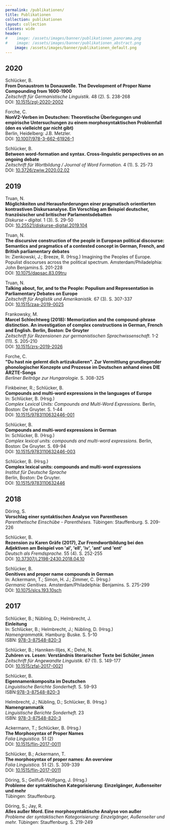 ```yaml
---
permalink: /publikationen/
title: Publikationen
collection: publikationen
layout: collection
classes: wide
header:
#    image: /assets/images/banner/publikationen_panorama.png
#    image: /assets/images/banner/publikationen_abstract.png
    image: /assets/images/banner/publikationen_default.png
---
```


## 2020

Schlücker, B. <br>
**From Donaustrom to Donauwelle. The Development of Proper Name Compounding from 1600-1900** <br>
*Zeitschrift für Germanistische Linguistik.* 48 (2). S. 238-268 <br>
DOI: [10.1515/zgl-2020-2002](https://www.degruyter.com/document/doi/10.1515/zgl-2020-2002/html) <br>


Forche, C. <br>
**NonV2-Verben im Deutschen: Theoretische Überlegungen und empirische Untersuchungen zu einem morphosyntaktischen Problemfall (den es vielleicht gar nicht gibt)** <br>
Berlin, Heidelberg: J.B. Metzler. <br>
DOI: [10.1007/978-3-662-61926-1](https://link.springer.com/book/10.1007%2F978-3-662-61926-1)


Schlücker, B. <br>
**Between word-formation and syntax. Cross-linguistic perspectives on an ongoing debate**<br>
*Zeitschrift für Wortbildung / Journal of Word Formation.* 4 (1). S. 25-73 <br>
DOI: [10.3726/zwjw.2020.02.02](https://www.ingentaconnect.com/content/plg/jwf/2020/00000004/00000002/art00002;jsessionid=13ftij0qspomt.x-ic-live-02)

## 2019

Truan, N. <br>
**Möglichkeiten und Herausforderungen einer pragmatisch orientierten kontrastiven Diskursanalyse. Ein Vorschlag am Beispiel deutscher, französischer und britischer Parlamentsdebatten** <br>
*Diskurse – digital.* 1 (3). S. 29-50 <br>
DOI: [10.25521/diskurse-digital.2019.104](https://majournals.bib.uni-mannheim.de/diskurse-digital/article/view/104)


Truan, N. <br>
**The discursive construction of the people in European political discourse: Semantics and pragmatics of a contested concept in German, French, and British parliamentary debates** <br>
In: Zienkowski, J.; Breeze, R. (Hrsg.) Imagining the Peoples of Europe. Populist discourses across the political spectrum. Amsterdam/Philadelphia: John Benjamins.S. 201-228 <br>
DOI: [10.1075/dapsac.83.09tru](https://benjamins.com/catalog/dapsac.83.09tru)


Truan, N. <br>
**Talking about, for, and to the People: Populism and Representation in Parliamentary Debates on Europe** <br>
*Zeitschrift für Anglistik und Amerikanistik.* 67 (3). S. 307-337 <br>
DOI: [10.1515/zaa-2019-0025](https://www.degruyter.com/document/doi/10.1515/zaa-2019-0025/html)


Frankowsky, M. <br>
**Marcel Schlechtweg (2018): Memorization and the compound-phrase distinction. An investigation of complex constructions in German, French and English. Berlin, Boston: De Gruyter** <br>
*Zeitschrift für Rezensionen zur germanistischen Sprachwissenschaft.* 1-2 (11). S. 205-210 <br>
DOI: [10.1515/zrs-2019-2026](https://www.degruyter.com/document/doi/10.1515/zrs-2019-2026/html)


Forche, C. <br>
**"Du hast nie gelernt dich artizukulieren". Zur Vermittlung grundlegender phonologischer Konzepte und Prozesse im Deutschen anhand eines DIE ÄRZTE-Songs** <br>
*Berliner Beiträge zur Hungarologie.* S. 308-325 <br>


Finkbeiner, R.; Schlücker, B. <br>
**Compounds and multi-word expressions in the languages of Europe** <br>
In: Schlücker, B. (Hrsg.) <br>
*Complex Lexical Units: Compounds and Multi-Word Expressions.* Berlin, Boston: De Gruyter. S. 1-44 <br>
DOI: [10.1515/9783110632446-001](https://www.degruyter.com/document/doi/10.1515/9783110632446-001/html)


Schlücker, B. <br>
**Compounds and multi-word expressions in German** <br>
In: Schlücker, B. (Hrsg.) <br>
*Complex lexical units: compounds and multi-word expressions.* Berlin, Boston: De Gruyter. S. 69-94 <br>
DOI: [10.1515/9783110632446-003](https://www.degruyter.com/document/doi/10.1515/9783110632446-003/html)


Schlücker, B. (Hrsg.) <br>
**Complex lexical units: compounds and multi-word expressions** <br>
*Institut für Deutsche Sprache* <br>
Berlin, Boston: De Gruyter. <br>
DOI: [10.1515/9783110632446](https://www.degruyter.com/document/doi/10.1515/9783110632446/html)

## 2018

Döring, S. <br>
**Vorschlag einer syntaktischen Analyse von Parenthesen** <br>
*Parenthetische Einschübe - Parenthèses.* Tübingen: Stauffenburg. S. 209-226 <br>

Schlücker, B. <br>
**Rezension zu Karen Gräfe (2017), Zur Fremdwortbildung bei den Adjektiven am Beispiel von 'al', 'ell', 'iv', 'ant' und 'ent'** <br>
*Deutsch als Fremdsprache.* 55 (4). S. 252-255 <br>
DOI: [10.37307/j.2198-2430.2018.04.10](https://dafdigital.de/ce/karen-graefe-zur-fremdwortbildung-bei-den-adjektiven-am-beispiel-von-al-ell-iv-ant-und-ent/detail.html) <br>

Schlücker, B. <br>
**Genitives and proper name compounds in German** <br>
In: Ackermann, T.; Simon, H. J.; Zimmer, C. (Hrsg.)<br>
*Germanic Genitives.* Amsterdam/Philadelphia: Benjamins. S. 275-299 <br>
DOI: [10.1075/slcs.193.10sch](https://benjamins.com/catalog/slcs.193.10sch)

## 2017

Schlücker, B.; Nübling, D.; Helmbrecht, J.  <br>
**Einleitung** <br>
In: Schlücker, B.; Helmbrecht, J.; Nübling, D. (Hrsg.) <br>
*Namengrammatik.* Hamburg: Buske. S. 5-10 <br>
ISBN: [978-3-87548-820-3](https://katalog.ub.uni-leipzig.de/Record/0-876070829)

Schlücker, B.; Hannken-Illjes, K.; Dehé, N. <br>
**Zuhören vs. Lesen: Verständnis literarischer Texte bei Schüler_innen** <br>
*Zeitschrift für Angewandte Linguistik.* 67 (1). S. 149-177 <br>
DOI: [10.1515/zfal-2017-0021](https://www.degruyter.com/document/doi/10.1515/zfal-2017-0021/html)

Schlücker, B. <br>
**Eigennamenkomposita im Deutschen** <br>
*Linguistische Berichte Sonderheft.* S. 59-93 <br>
ISBN:[978-3-87548-820-3](https://katalog.ub.uni-leipzig.de/Record/0-876070829)

Helmbrecht, J.; Nübling, D.; Schlücker, B. (Hrsg.) <br>
**Namengrammatik** <br>
*Linguistische Berichte Sonderheft.* 23 <br>
ISBN: [978-3-87548-820-3](https://katalog.ub.uni-leipzig.de/Record/0-876070829)

Ackermann, T.; Schlücker, B. (Hrsg.) <br>
**The Morphosyntax of Proper Names** <br>
*Folia Linguistica.* 51 (2) <br>
DOI: [10.1515/flin-2017-0011](https://www.degruyter.com/document/doi/10.1515/flin-2017-0011/html)

Schlücker, B.; Ackermann, T. <br>
**The morphosyntax of proper names: An overview** <br>
*Folia Linguistica.* 51 (2). S. 309-339 <br>
DOI: [10.1515/flin-2017-0011](https://www.degruyter.com/document/doi/10.1515/flin-2017-0011/html) 

Döring, S.; Geilfuß-Wolfgang, J. (Hrsg.) <br>
**Probleme der syntaktischen Kategorisierung: Einzelgänger, Außenseiter und mehr** <br>
Tübingen: Stauffenburg.  <br>

Döring, S.; Jay, R. <br>
**Alles außer Mord. Eine morphosyntaktische Analyse von außer** <br>
*Probleme der syntaktischen Kategorisierung: Einzelgänger, Außenseiter und mehr.* Tübingen: Stauffenburg. S. 219-249







